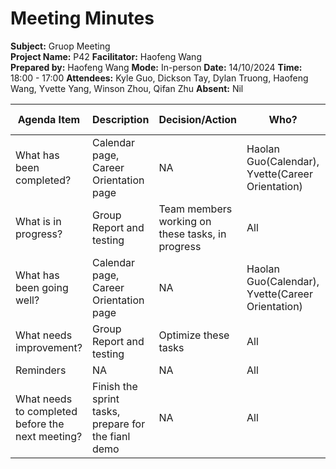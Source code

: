 # Meeting Minutes

**Subject:** Gruop Meeting   
**Project Name:** P42
**Facilitator:** Haofeng Wang   
**Prepared by:** Haofeng Wang
**Mode:** In-person
**Date:** 14/10/2024
**Time:** 18:00 - 17:00
**Attendees:** Kyle Guo, Dickson Tay, Dylan Truong, Haofeng Wang, Yvette Yang, Winson Zhou, Qifan Zhu 
**Absent:** Nil 

Agenda Item | Description | Decision/Action | Who? | Items for escalation |
| --------- | ----------- | --------------- | ---- | -------------------- |
| What has been completed? | Calendar page, Career Orientation page | NA | Haolan Guo(Calendar), Yvette(Career Orientation) | NA |
| What is in progress? | Group Report and testing | Team members working on these tasks, in progress | All | NA |
| What has been going well?| Calendar page, Career Orientation page | NA | Haolan Guo(Calendar), Yvette(Career Orientation) | NA |
| What needs improvement? | Group Report and testing | Optimize these tasks | All | NA |
| Reminders | NA | NA | All | NA |
| What needs to completed before the next meeting? | Finish the sprint tasks, prepare for the fianl demo | NA | All | NA | 
